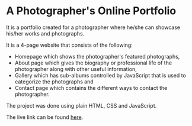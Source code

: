# A Photographer's Online Portfolio
It is a portfolio created for a photographer where he/she can showcase his/her works
and photographs.

It is a 4-page website that consists of the following:

- Homepage which shows the photographer's featured photographs,
- About page which gives the biography or professional life of the photographer along with other useful information,
- Gallery which has sub-albums controlled by JavaScript that is used to categorize the photographs and
- Contact page which contains the different ways to contact the photographer.

The project was done using plain HTML, CSS and JavaScript.

The live link can be found [here](https://photography-portfolio-kohl.vercel.app/).
